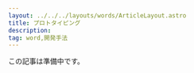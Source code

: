 ```yaml
---
layout: ../../../layouts/words/ArticleLayout.astro
title: プロトタイピング
description:
tag: word,開発手法
---
```


この記事は準備中です。
